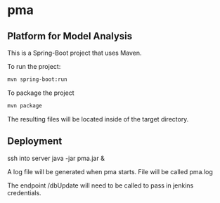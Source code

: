 # pma
## Platform for Model Analysis

This is a Spring-Boot project that uses Maven.

To run the project:

```bash
mvn spring-boot:run
```

To package the project

```bash
mvn package
```
The resulting files will be located inside of the target directory.

## Deployment
ssh into server
java -jar pma.jar &

A log file will be generated when pma starts. File will be called pma.log

The endpoint /dbUpdate will need to be called to pass in jenkins credentials. 
